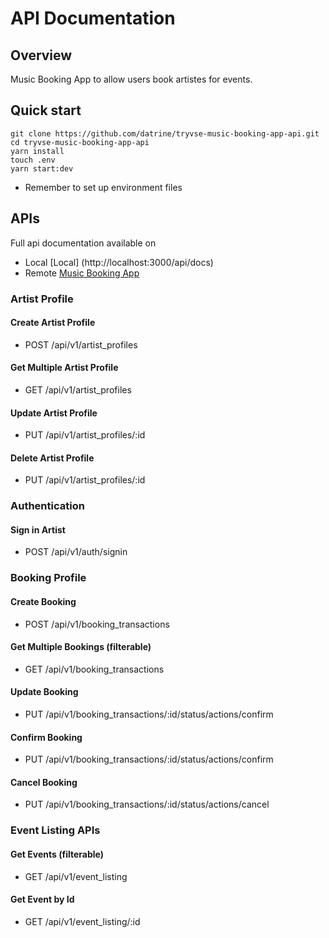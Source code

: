 # API Documentation 
## Overview
Music Booking App to allow users book artistes for events.

## Quick start
```
git clone https://github.com/datrine/tryvse-music-booking-app-api.git
cd tryvse-music-booking-app-api
yarn install
touch .env
yarn start:dev
```
- Remember to set up environment files

## APIs
Full api documentation available on 
- Local [Local] (http://localhost:3000/api/docs)
- Remote [Music Booking App](https://tryvse-music-booking-app-api.onrender.com/api/docs#/)

### Artist Profile
#### Create Artist Profile
- POST /api/v1/artist_profiles

#### Get Multiple Artist Profile
- GET /api/v1/artist_profiles

#### Update Artist Profile
- PUT /api/v1/artist_profiles/:id

#### Delete Artist Profile
- PUT /api/v1/artist_profiles/:id


### Authentication
#### Sign in Artist
- POST /api/v1/auth/signin


### Booking Profile
#### Create Booking
- POST /api/v1/booking_transactions

#### Get Multiple Bookings (filterable)
- GET /api/v1/booking_transactions


#### Update Booking
- PUT /api/v1/booking_transactions/:id/status/actions/confirm

#### Confirm Booking
- PUT /api/v1/booking_transactions/:id/status/actions/confirm

#### Cancel Booking
- PUT /api/v1/booking_transactions/:id/status/actions/cancel

### Event Listing APIs
#### Get Events (filterable)
- GET /api/v1/event_listing

#### Get Event by Id
- GET /api/v1/event_listing/:id